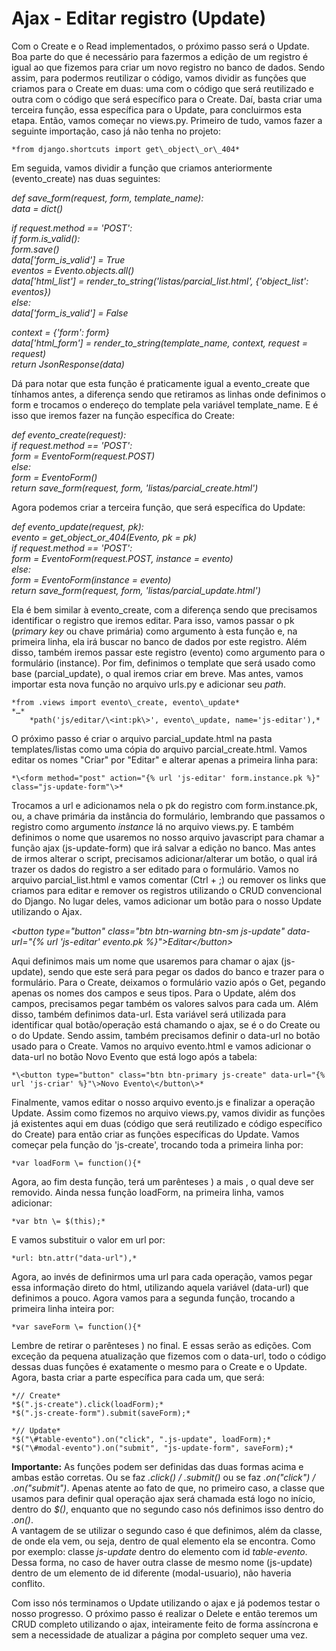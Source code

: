 # Ajax - Editar registro (Update)

Com o Create e o Read implementados, o próximo passo será o Update. Boa parte do que é necessário para fazermos a edição de um registro é igual ao que fizemos para criar um novo registro no banco de dados. Sendo assim, para podermos reutilizar o código, vamos dividir as funções que criamos para o Create em duas: uma com o código que será reutilizado e outra com o código que será específico para o Create. Daí, basta criar uma terceira função, essa específica para o Update, para concluirmos esta etapa. Então, vamos começar no views.py. Primeiro de tudo, vamos fazer a seguinte importação, caso já não tenha no projeto:

	*from django.shortcuts import get\_object\_or\_404*

Em seguida, vamos dividir a função que criamos anteriormente (evento\_create) nas duas seguintes:

*def save\_form(request, form, template\_name):*  
*data \= dict()*

*if request.method \== 'POST':*  
*if form.is\_valid():*  
*form.save()*  
*data\['form\_is\_valid'\] \= True*  
*eventos \= Evento.objects.all()*  
*data\['html\_list'\] \= render\_to\_string('listas/parcial\_list.html', {'object\_list': eventos})*  
*else:*  
*data\['form\_is\_valid'\] \= False*

*context \= {'form': form}*  
*data\['html\_form'\] \= render\_to\_string(template\_name, context, request \= request)*  
*return JsonResponse(data)*

Dá para notar que esta função é praticamente igual a evento\_create que tínhamos antes, a diferença sendo que retiramos as linhas onde definimos o form e trocamos o endereço do template pela variável template\_name. E é isso que iremos fazer na função específica do Create:

*def evento\_create(request):*  
*if request.method \== 'POST':*  
*form \= EventoForm(request.POST)*  
*else:*  
*form \= EventoForm()*  
*return save\_form(request, form, 'listas/parcial\_create.html')*

Agora podemos criar a terceira função, que será específica do Update:

*def evento\_update(request, pk):*  
*evento \= get\_object\_or\_404(Evento, pk \= pk)*  
*if request.method \== 'POST':*  
*form \= EventoForm(request.POST, instance \= evento)*  
*else:*  
*form \= EventoForm(instance \= evento)*  
*return save\_form(request, form, 'listas/parcial\_update.html')*

Ela é bem similar à evento\_create, com a diferença sendo que precisamos identificar o registro que iremos editar. Para isso, vamos passar o pk (*primary key* ou chave primária) como argumento à esta função e, na primeira linha, ela irá buscar no banco de dados por este registro. Além disso, também iremos passar este registro (evento) como argumento para o formulário (instance). Por fim, definimos o template que será usado como base (parcial\_update), o qual iremos criar em breve. Mas antes, vamos importar esta nova função no arquivo urls.py e adicionar seu *path*.

	*from .views import evento\_create, evento\_update*  
	*…*  
		*path('js/editar/\<int:pk\>', evento\_update, name='js-editar'),*

O próximo passo é criar o arquivo parcial\_update.html na pasta templates/listas como uma cópia do arquivo parcial\_create.html. Vamos editar os nomes "Criar" por "Editar" e alterar apenas a primeira linha para:

	*\<form method="post" action="{% url 'js-editar' form.instance.pk %}" class="js-update-form"\>*

Trocamos a url e adicionamos nela o pk do registro com form.instance.pk, ou, a chave primária da instância do formulário, lembrando que passamos o registro como argumento *instance* lá no arquivo views.py. E também definimos o nome que usaremos no nosso arquivo javascript para chamar a função ajax (js-update-form) que irá salvar a edição no banco. Mas antes de irmos alterar o script, precisamos adicionar/alterar um botão, o qual irá trazer os dados do registro a ser editado para o formulário. Vamos no arquivo parcial\_list.html e vamos comentar (Ctrl \+ ;) ou remover os links que criamos para editar e remover os registros utilizando o CRUD convencional do Django. No lugar deles, vamos adicionar um botão para o nosso Update utilizando o Ajax.

*\<button type="button" class="btn btn-warning btn-sm js-update" data-url="{% url 'js-editar' evento.pk %}"\>Editar\</button\>*

Aqui definimos mais um nome que usaremos para chamar o ajax (js-update), sendo que este será para pegar os dados do banco e trazer para o formulário. Para o Create, deixamos o formulário vazio após o Get, pegando apenas os nomes dos campos e seus tipos. Para o Update, além dos campos, precisamos pegar também os valores salvos para cada um. Além disso, também definimos data-url. Esta variável será utilizada para identificar qual botão/operação está chamando o ajax, se é o do Create ou o do Update. Sendo assim, também precisamos definir o data-url no botão usado para o Create. Vamos no arquivo evento.html e vamos adicionar o data-url no botão Novo Evento que está logo após a tabela:

	*\<button type="button" class="btn btn-primary js-create" data-url="{% url 'js-criar' %}"\>Novo Evento\</button\>*

Finalmente, vamos editar o nosso arquivo evento.js e finalizar a operação Update. Assim como fizemos no arquivo views.py, vamos dividir as funções já existentes aqui em duas (código que será reutilizado e código específico do Create) para então criar as funções específicas do Update. Vamos começar pela função do 'js-create', trocando toda a primeira linha por:

	*var loadForm \= function(){*

Agora, ao fim desta função, terá um parênteses ) a mais , o qual deve ser removido. Ainda nessa função loadForm, na primeira linha, vamos adicionar:

	*var btn \= $(this);*

E vamos substituir o valor em url por:

	*url: btn.attr("data-url"),*

Agora, ao invés de definirmos uma url para cada operação, vamos pegar essa informação direto do html, utilizando aquela variável (data-url) que definimos a pouco. Agora vamos para a segunda função, trocando a primeira linha inteira por:

	*var saveForm \= function(){*

Lembre de retirar o parênteses ) no final. E essas serão as edições. Com exceção da pequena atualização que fizemos com o data-url, todo o código dessas duas funções é exatamente o mesmo para o Create e o Update. Agora, basta criar a parte específica para cada um, que será:

	*// Create*  
	*$(".js-create").click(loadForm);*  
	*$(".js-create-form").submit(saveForm);*

	*// Update*  
	*$("\#table-evento").on("click", ".js-update", loadForm);*  
	*$("\#modal-evento").on("submit", "js-update-form", saveForm);*

**Importante:** As funções podem ser definidas das duas formas acima e ambas estão corretas. Ou se faz *.click() / .submit()* ou se faz *.on("click") / .on("submit")*. Apenas atente ao fato de que, no primeiro caso, a classe que usamos para definir qual operação ajax será chamada está logo no início, dentro do *$()*, enquanto que no segundo caso nós definimos isso dentro do *.on()*.  
	A vantagem de se utilizar o segundo caso é que definimos, além da classe, de onde ela vem, ou seja, dentro de qual elemento ela se encontra. Como por exemplo: classe *js-update* dentro do elemento com id *table-evento*. Dessa forma, no caso de haver outra classe de mesmo nome (js-update) dentro de um elemento de id diferente (modal-usuario), não haveria conflito.

Com isso nós terminamos o Update utilizando o ajax e já podemos testar o nosso progresso. O próximo passo é realizar o Delete e então teremos um CRUD completo utilizando o ajax, inteiramente feito de forma assíncrona e sem a necessidade de atualizar a página por completo sequer uma vez.

